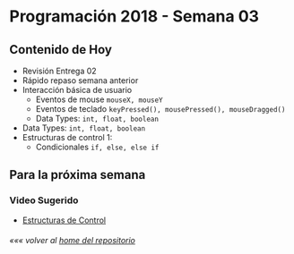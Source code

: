 # Programación 2018 - Semana 03
## Contenido de Hoy
* Revisión Entrega 02
* Rápido repaso semana anterior
* Interacción básica de usuario
	* Eventos de mouse `mouseX, mouseY`
	* Eventos de teclado `keyPressed(), mousePressed(), mouseDragged()`
	* Data Types: `int, float, boolean`
* Data Types: `int, float, boolean`
* Estructuras de control 1:
  * Condicionales `if, else, else if`


## Para la próxima semana
### Video Sugerido
* [Estructuras de Control](https://www.acamica.com/clases/373/programacion-creativa-con-processing/estructuras-de-control-condicionales)



###### *««« volver al [home del repositorio](https://github.com/Franzel/UDD_Programacion_2018_1sem_2)*
